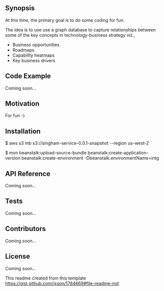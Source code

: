 ## Synopsis

At this time, the primary goal is to do some coding for fun.

The idea is to use use a graph database to capture relationships between some of the key concepts in technology-business strategy viz.,

- Business opportunities
- Roadmaps
- Capability heatmaps
- Key business drivers

## Code Example

Coming soon...

## Motivation

For fun -)

## Installation

$ aws s3 mb s3://singham-service-0.0.1-snapshot --region us-west-2

$  mvn beanstalk:upload-source-bundle beanstalk:create-application-version beanstalk:create-environment -Dbeanstalk.environmentName=intg

## API Reference

Coming soon...

## Tests

Coming soon...

## Contributors

Coming soon...

## License

Coming soon...

This readme created from this template https://gist.github.com/jxson/1784669#file-readme-md
